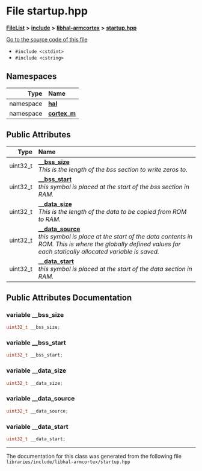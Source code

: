 

# File startup.hpp



[**FileList**](files.md) **>** [**include**](dir_cba0faac6e93618a6e2539705915bd70.md) **>** [**libhal-armcortex**](dir_b3459571a2adf19d50d3ad84e10dbc87.md) **>** [**startup.hpp**](startup_8hpp.md)

[Go to the source code of this file](startup_8hpp_source.md)



* `#include <cstdint>`
* `#include <cstring>`













## Namespaces

| Type | Name |
| ---: | :--- |
| namespace | [**hal**](namespacehal.md) <br> |
| namespace | [**cortex\_m**](namespacehal_1_1cortex__m.md) <br> |








## Public Attributes

| Type | Name |
| ---: | :--- |
|  uint32\_t | [**\_\_bss\_size**](#variable-__bss_size)  <br>_This is the length of the bss section to write zeros to._  |
|  uint32\_t | [**\_\_bss\_start**](#variable-__bss_start)  <br>_this symbol is placed at the start of the bss section in RAM._  |
|  uint32\_t | [**\_\_data\_size**](#variable-__data_size)  <br>_This is the length of the data to be copied from ROM to RAM._  |
|  uint32\_t | [**\_\_data\_source**](#variable-__data_source)  <br>_this symbol is place at the start of the data contents in ROM. This is where the globally defined values for each statically allocated variable is saved._  |
|  uint32\_t | [**\_\_data\_start**](#variable-__data_start)  <br>_this symbol is placed at the start of the data section in RAM._  |












































## Public Attributes Documentation




### variable \_\_bss\_size 

```C++
uint32_t __bss_size;
```






### variable \_\_bss\_start 

```C++
uint32_t __bss_start;
```






### variable \_\_data\_size 

```C++
uint32_t __data_size;
```






### variable \_\_data\_source 

```C++
uint32_t __data_source;
```






### variable \_\_data\_start 

```C++
uint32_t __data_start;
```




------------------------------
The documentation for this class was generated from the following file `libraries/include/libhal-armcortex/startup.hpp`

